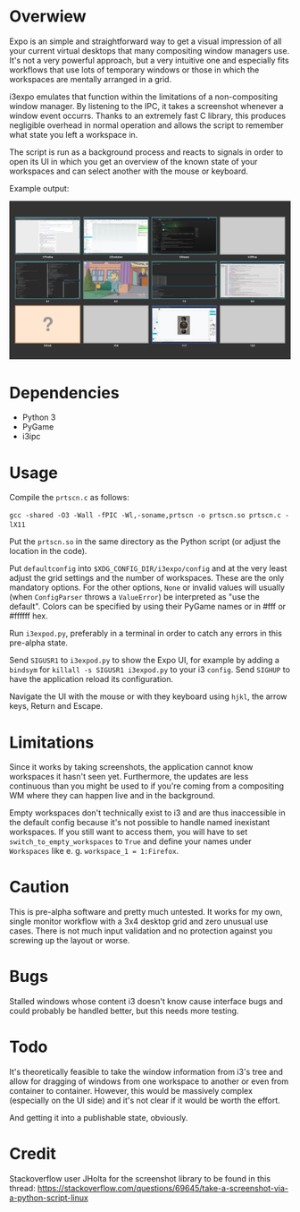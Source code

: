 # Overwiew

Expo is an simple and straightforward way to get a visual impression of all your
current virtual desktops that many compositing window managers use.  It's not a
very powerful approach, but a very intuitive one and especially fits workflows
that use lots of temporary windows or those in which the workspaces are mentally
arranged in a grid.

i3expo emulates that function within the limitations of a non-compositing window
manager. By listening to the IPC, it takes a screenshot whenever a window event
occurrs. Thanks to an extremely fast C library, this produces negligible
overhead in normal operation and allows the script to remember what state you
left a workspace in.

The script is run as a background process and reacts to signals in order to open
its UI in which you get an overview of the known state of your workspaces and
can select another with the mouse or keyboard.

Example output:

![Sample](img/ui.png)

# Dependencies

- Python 3
- PyGame
- i3ipc

# Usage

Compile the `prtscn.c` as follows:

`gcc -shared -O3 -Wall -fPIC -Wl,-soname,prtscn -o prtscn.so prtscn.c -lX11`

Put the `prtscn.so` in the same directory as the Python script (or adjust the
location in the code).

Put `defaultconfig` into `$XDG_CONFIG_DIR/i3expo/config` and at the very least
adjust the grid settings and the number of workspaces. These are the only
mandatory options. For the other options, `None` or invalid values will usually
(when `ConfigParser` throws a `ValueError`) be interpreted as "use the default".
Colors can be specified by using their PyGame names or in #fff or #ffffff hex.

Run `i3expod.py`, preferably in a terminal in order to catch any errors in this
pre-alpha state.

Send `SIGUSR1` to `i3expod.py` to show the Expo UI, for example by adding a
`bindsym` for `killall -s SIGUSR1 i3expod.py` to your i3 `config`. Send `SIGHUP`
to have the application reload its configuration.

Navigate the UI with the mouse or with they keyboard using `hjkl`, the arrow
keys, Return and Escape.

# Limitations

Since it works by taking screenshots, the application cannot know workspaces it
hasn't seen yet. Furthermore, the updates are less continuous than you might be
used to if you're coming from a compositing WM where they can happen live and in
the background.

Empty workspaces don't technically exist to i3 and are thus inaccessible in the
default config because it's not possible to handle named inexistant workspaces.
If you still want to access them, you will have to set
`switch_to_empty_workspaces` to `True` and define your names under `Workspaces`
like e. g. `workspace_1 = 1:Firefox`.

# Caution

This is pre-alpha software and pretty much untested. It works for my own, single
monitor workflow with a 3x4 desktop grid and zero unusual use cases. There is
not much input validation and no protection against you screwing up the layout
or worse.

# Bugs

Stalled windows whose content i3 doesn't know cause interface bugs and could
probably be handled better, but this needs more testing.

# Todo

It's theoretically feasible to take the window information from i3's tree and
allow for dragging of windows from one workspace to another or even from
container to container. However, this would be massively complex (especially on
the UI side) and it's not clear if it would be worth the effort.

And getting it into a publishable state, obviously.

# Credit

Stackoverflow user JHolta for the screenshot library to be found in this thread:
https://stackoverflow.com/questions/69645/take-a-screenshot-via-a-python-script-linux
